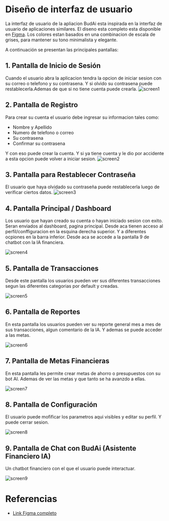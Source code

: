 # Diseño de interfaz de usuario

La interfaz de usuario de la apliacion BudAi esta inspirada en la interfaz de usuario de aplicaciones similares. El diseno esta completo esta disponible en [Figma](https://www.figma.com/proto/0HCfLeTqpEHFKZVtIOBHdF/BudAI?node-id=4-138&t=k6D7hdRiVQqOMBLr-1&scaling=min-zoom&content-scaling=fixed&page-id=0%3A1&starting-point-node-id=4%3A138). Los colores estan basados en una combinacion de escala de grises, para mantener su tono minimalista y elegante. 

A continuación se presentan las principales pantallas:

## 1. Pantalla de Inicio de Sesión
Cuando el usuario abra la aplicacion tendra la opcion de iniciar sesion con su correo o telefono y su contrasena. Y si olvido su contrasena puede restablecerla.Ademas de que si no tiene cuenta puede crearla.
![screen1](images/Login.png)

## 2. Pantalla de Registro
Para crear su cuenta el usuario debe ingresar su informacion tales como:
- Nombre y Apellido
- Numero de telefono o correo
- Su contrasena
- Confirmar su contrasena

Y con eso puede crear la cuenta. Y si ya tiene cuenta y le dio por accidente a esta opcion puede volver a iniciar sesion.
![screen2](images/Create%20Account.png)

## 3. Pantalla para Restablecer Contraseña
El usuario que haya olvidado su contraseña puede restablecerla luego de verificar ciertos datos.
![screen3](images/Restablish%20Password.png)

## 4. Pantalla Principal / Dashboard
Los usuario que hayan creado su cuenta o hayan iniciado sesion con exito. Seran enviados al dashboard, pagina principal. Desde aca tienen acceso al perfil/conffiguracion en la esquina derecha superior. Y a diferentes ocpiones en la barra inferior. Desde aca se accede a la pantalla 9 de chatbot con la IA financiera.

![screen4](images/Dashboard.png)

## 5. Pantalla de Transacciones
Desde este pantalla los usuarios pueden ver sus diferentes transacciones segun las diferentes categorias por default y creadas.

![screen5](images/Transactions.png)

## 6. Pantalla de Reportes
En esta pantalla los usuarios pueden ver su reporte general mes a mes de sus transacciones, algun comentario de la IA. Y ademas se puede acceder a las metas.

![screen6](images/Reports.png)

## 7. Pantalla de Metas Financieras
En esta pantalla les permite crear metas de ahorro o presupuestos con su bot AI. Ademas de ver las metas  y que tanto se ha avanzdo a ellas.

![screen7](images/Goals.png)

## 8. Pantalla de Configuración
El usuario puede mofificar los parametros aqui visibles y editar su perfil. Y puede cerrar sesion.

![screen8](images/Profile.png)


## 9. Pantalla de Chat con BudAi (Asistente Financiero IA)
Un chatbot financiero con el que el usuario puede interactuar. 

![screen9](images/JimmyAI.png)





# Referencias

- [Link Figma completo](https://www.figma.com/proto/0HCfLeTqpEHFKZVtIOBHdF/BudAI?node-id=4-138&t=1TFvb5MuafgJcCJZ-0&scaling=min-zoom&content-scaling=fixed&page-id=0%3A1&starting-point-node-id=4%3A138)

